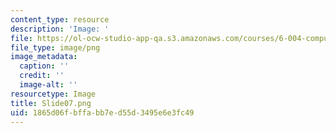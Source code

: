 ```yaml
---
content_type: resource
description: 'Image: '
file: https://ol-ocw-studio-app-qa.s3.amazonaws.com/courses/6-004-computation-structures-spring-2017/1865d06fbffabb7ed55d3495e6e3fc49_Slide07.png
file_type: image/png
image_metadata:
  caption: ''
  credit: ''
  image-alt: ''
resourcetype: Image
title: Slide07.png
uid: 1865d06f-bffa-bb7e-d55d-3495e6e3fc49
---
```

